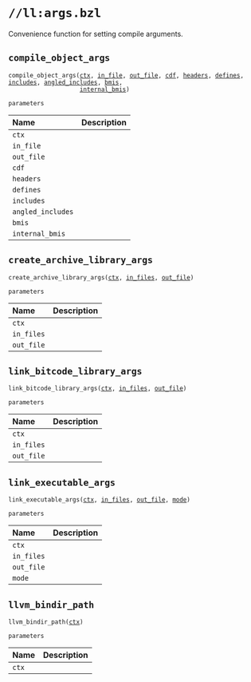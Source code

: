 # `//ll:args.bzl`

Convenience function for setting compile arguments.


<a id="compile_object_args"></a>

## `compile_object_args`

<pre><code>compile_object_args(<a href="#compile_object_args-ctx">ctx</a>, <a href="#compile_object_args-in_file">in_file</a>, <a href="#compile_object_args-out_file">out_file</a>, <a href="#compile_object_args-cdf">cdf</a>, <a href="#compile_object_args-headers">headers</a>, <a href="#compile_object_args-defines">defines</a>, <a href="#compile_object_args-includes">includes</a>, <a href="#compile_object_args-angled_includes">angled_includes</a>, <a href="#compile_object_args-bmis">bmis</a>,
                    <a href="#compile_object_args-internal_bmis">internal_bmis</a>)</code></pre>

`parameters`

| Name  | Description |
| :---- | :---------- |
| <a id="compile_object_args-ctx"></a>`ctx` |  |
| <a id="compile_object_args-in_file"></a>`in_file` |  |
| <a id="compile_object_args-out_file"></a>`out_file` |  |
| <a id="compile_object_args-cdf"></a>`cdf` |  |
| <a id="compile_object_args-headers"></a>`headers` |  |
| <a id="compile_object_args-defines"></a>`defines` |  |
| <a id="compile_object_args-includes"></a>`includes` |  |
| <a id="compile_object_args-angled_includes"></a>`angled_includes` |  |
| <a id="compile_object_args-bmis"></a>`bmis` |  |
| <a id="compile_object_args-internal_bmis"></a>`internal_bmis` |  |


<a id="create_archive_library_args"></a>

## `create_archive_library_args`

<pre><code>create_archive_library_args(<a href="#create_archive_library_args-ctx">ctx</a>, <a href="#create_archive_library_args-in_files">in_files</a>, <a href="#create_archive_library_args-out_file">out_file</a>)</code></pre>

`parameters`

| Name  | Description |
| :---- | :---------- |
| <a id="create_archive_library_args-ctx"></a>`ctx` |  |
| <a id="create_archive_library_args-in_files"></a>`in_files` |  |
| <a id="create_archive_library_args-out_file"></a>`out_file` |  |


<a id="link_bitcode_library_args"></a>

## `link_bitcode_library_args`

<pre><code>link_bitcode_library_args(<a href="#link_bitcode_library_args-ctx">ctx</a>, <a href="#link_bitcode_library_args-in_files">in_files</a>, <a href="#link_bitcode_library_args-out_file">out_file</a>)</code></pre>

`parameters`

| Name  | Description |
| :---- | :---------- |
| <a id="link_bitcode_library_args-ctx"></a>`ctx` |  |
| <a id="link_bitcode_library_args-in_files"></a>`in_files` |  |
| <a id="link_bitcode_library_args-out_file"></a>`out_file` |  |


<a id="link_executable_args"></a>

## `link_executable_args`

<pre><code>link_executable_args(<a href="#link_executable_args-ctx">ctx</a>, <a href="#link_executable_args-in_files">in_files</a>, <a href="#link_executable_args-out_file">out_file</a>, <a href="#link_executable_args-mode">mode</a>)</code></pre>

`parameters`

| Name  | Description |
| :---- | :---------- |
| <a id="link_executable_args-ctx"></a>`ctx` |  |
| <a id="link_executable_args-in_files"></a>`in_files` |  |
| <a id="link_executable_args-out_file"></a>`out_file` |  |
| <a id="link_executable_args-mode"></a>`mode` |  |


<a id="llvm_bindir_path"></a>

## `llvm_bindir_path`

<pre><code>llvm_bindir_path(<a href="#llvm_bindir_path-ctx">ctx</a>)</code></pre>

`parameters`

| Name  | Description |
| :---- | :---------- |
| <a id="llvm_bindir_path-ctx"></a>`ctx` |  |
